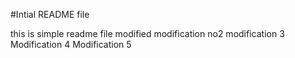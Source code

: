 #Intial README file

this is simple readme file
modified
modification no2
modification 3
Modification 4
Modification 5

